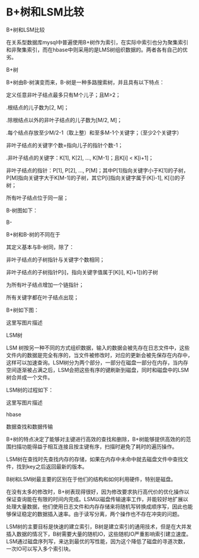 # B+树和LSM比较

B+树和LSM比较

   在关系型数据库mysql中普遍使用B+树作为索引，在实际中索引也分为聚集索引和非聚集索引，而在hbase中则采用的是LMS树组织数据的。两者各有自己的优劣。



B+树

B+树由B-树演变而来，B-树是一种多路搜索树，并且具有以下特点：



定义任意非叶子结点最多只有M个儿子；且M&gt;2；



.根结点的儿子数为\[2, M\]；



.除根结点以外的非叶子结点的儿子数为\[M/2, M\]；



.每个结点存放至少M/2-1（取上整）和至多M-1个关键字；（至少2个关键字）



非叶子结点的关键字个数=指向儿子的指针个数-1；



.非叶子结点的关键字：K\[1\], K\[2\], …, K\[M-1\]；且K\[i\] &lt; K\[i+1\]；



非叶子结点的指针：P\[1\], P\[2\], …, P\[M\]；其中P\[1\]指向关键字小于K\[1\]的子树，P\[M\]指向关键字大于K\[M-1\]的子树，其它P\[i\]指向关键字属于\(K\[i-1\], K\[i\]\)的子树；



所有叶子结点位于同一层； 

B-树图如下：



B-

B+树和B-树的不同在于 

其定义基本与B-树同，除了： 

非叶子结点的子树指针与关键字个数相同； 

非叶子结点的子树指针P\[i\]，指向关键字值属于\[K\[i\], K\[i+1\]\)的子树 

为所有叶子结点增加一个链指针； 

所有关键字都在叶子结点出现；

B+树如下图： 

这里写图片描述

LSM树

  LSM 树按另一种不同的方式组织数据，输入的数据会被先存在日志文件中，这些文件内的数据是完全有序的，当文件被修改时，对应的更新会被先保存在内存中，这样可以加速查询。LSM树分为两个部分，一部分在磁盘一部分在内存，当内存空间逐渐被占满之后，LSM会把这些有序的键刷新到磁盘，同时和磁盘中的LSM树合并成一个文件。



LSM树的过程如下： 

这里写图片描述 

hbase

数据查找和数据传输

B+树的特点决定了能够对主键进行高效的查找和删除，B+树能够提供高效的的范围扫描功能得益于相互连接且按主键有序，扫描时避免了耗时的遍历操作。 

LSM树在查找时先查找内存的存储，如果在内存中未命中就去磁盘文件中查找文件，找到key之后返回最新的版本。 

B树和LSM树最主要的区别在于他们的结构和如何利用硬件，特别是磁盘。



在没有太多的修改时，B+树表现得很好，因为修改要求执行高代价的优化操作以保证查询能在有限的时间内完成。LSM以磁盘传输速率工作，并能较好地扩展以处理大量数据，他们使用日志文件和内存存储来将随机写转换成顺序写，因此也能够保证稳定的数据插入速率。由于读写分离，两个操作也不存在冲突的问题。



LSM树的主要目标是快速的建立索引，B树是建立索引的通用技术，但是在大并发插入数据的情况下，B树需要大量的随机IO，这些随机IO严重影响索引建立速度。LSM通过磁盘序列写，来达到最优的写性能，因为这个降低了磁盘的寻道次数，一次IO可以写入多个索引块。


